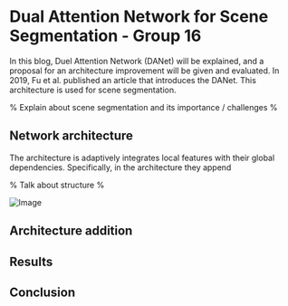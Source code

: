# Dual Attention Network for Scene Segmentation - Group 16
In this blog, Duel Attention Network (DANet) will be explained, and a proposal for an architecture improvement will be given and evaluated. In 2019, Fu et al. published an article that introduces the DANet. This architecture is used for scene segmentation. 

% Explain about scene segmentation and its importance / challenges %


## Network architecture
 The architecture is adaptively integrates local features with their global dependencies. Specifically, in the architecture they append
 
 % Talk about structure %

![Image](TCN_layer.png)
<!-- <p align="center">
<img src= cv-architecture.png/ width=70% height=70%>
</p> -->

## Architecture addition


## Results


## Conclusion
